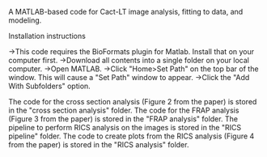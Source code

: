 A MATLAB-based code for Cact-LT image analysis, fitting to data, and modeling.

Installation instructions

->This code requires the BioFormats plugin for Matlab. Install that on your computer first. 
->Download all contents into a single folder on your local computer. 
->Open MATLAB. 
->Click "Home>Set Path" on the top bar of the window. This will cause a "Set Path" window to appear. 
->Click the "Add With Subfolders" option. 

The code for the cross section analysis (Figure 2 from the paper) is stored in the "cross section analysis" folder.
The code for the FRAP analysis (Figure 3 from the paper) is stored in the "FRAP analysis" folder.
The pipeline to perform RICS analysis on the images is stored in the "RICS pipeline" folder.
The code to create plots from the RICS analysis (Figure 4 from the paper) is stored in the "RICS analysis" folder. 
